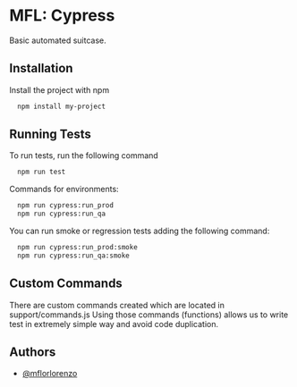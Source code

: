 
# MFL: Cypress

Basic automated suitcase.




## Installation

Install the project with npm

```bash
  npm install my-project
```
    
## Running Tests

To run tests, run the following command

```bash
  npm run test
```

Commands for environments:

```bash
  npm run cypress:run_prod
  npm run cypress:run_qa
```

You can run smoke or regression tests adding the following command:

```bash
  npm run cypress:run_prod:smoke
  npm run cypress:run_qa:smoke
```
## Custom Commands

There are custom commands created which are located in support/commands.js Using those commands (functions) allows us to write test in extremely simple way and avoid code duplication.


## Authors

- [@mflorlorenzo](https://www.github.com/mflorlorenzo)

